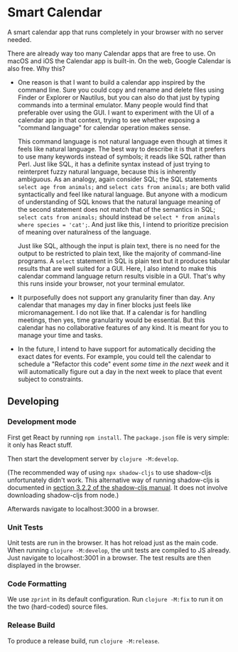 # Smart Calendar

A smart calendar app that runs completely in your browser with no server needed.

There are already way too many Calendar apps that are free to use. On macOS and
iOS the Calendar app is built-in. On the web, Google Calendar is also free. Why
this?

*   One reason is that I want to build a calendar app inspired by the command
    line. Sure you could copy and rename and delete files using Finder or
    Explorer or Nautilus, but you can also do that just by typing commands into
    a terminal emulator. Many people would find that preferable over using the
    GUI. I want to experiment with the UI of a calendar app in that context,
    trying to see whether exposing a "command language" for calendar operation
    makes sense.

    This command language is not natural language even though at times it feels
    like natural language. The best way to describe it is that it prefers to use
    many keywords instead of symbols; it reads like SQL rather than Perl. Just
    like SQL, it has a definite syntax instead of just trying to reinterpret
    fuzzy natural language, because this is inherently ambiguous. As an analogy,
    again consider SQL; the SQL statements `select age from animals;` and
    `select cats from animals;` are both valid syntactically and feel like
    natural language. But anyone with a modicum of understanding of SQL knows
    that the natural language meaning of the second statement does not match
    that of the semantics in SQL; `select cats from animals;` should instead be
    `select * from animals where species = 'cat';`. And just like this, I intend
    to prioritize precision of meaning over naturalness of the language.

    Just like SQL, although the input is plain text, there is no need for the
    output to be restricted to plain text, like the majority of command-line
    programs. A `select` statement in SQL is plain text but it produces tabular
    results that are well suited for a GUI. Here, I also intend to make this
    calendar command language return results visible in a GUI. That's why this
    runs inside your browser, not your terminal emulator.

*   It purposefully does not support any granularity finer than day. Any
    calendar that manages my day in finer blocks just feels like
    micromanagement. I do not like that. If a calendar is for handling meetings,
    then yes, time granularity would be essential. But this calendar has no
    collaborative features of any kind. It is meant for you to manage your time
    and tasks.

*   In the future, I intend to have support for automatically deciding the exact
    dates for events. For example, you could tell the calendar to schedule a
    "Refactor this code" event *some time in the next week* and it will
    automatically figure out a day in the next week to place that event subject
    to constraints.

## Developing

### Development mode

First get React by running `npm install`. The `package.json` file is very
simple: it only has React stuff.

Then start the development server by `clojure -M:develop`.

(The recommended way of using `npx shadow-cljs` to use shadow-cljs unfortunately
didn't work. This alternative way of running shadow-cljs is documented in
[section 3.2.2 of the shadow-cljs
manual](https://shadow-cljs.github.io/docs/UsersGuide.html#deps-edn). It does
not involve downloading shadow-cljs from node.)

Afterwards navigate to localhost:3000 in a browser.

### Unit Tests

Unit tests are run in the browser. It has hot reload just as the main code. When
running `clojure -M:develop`, the unit tests are compiled to JS already. Just
navigate to localhost:3001 in a browser. The test results are then displayed in
the browser.

### Code Formatting

We use `zprint` in its default configuration. Run `clojure -M:fix` to run it on
the two (hard-coded) source files.

### Release Build

To produce a release build, run `clojure -M:release`.
